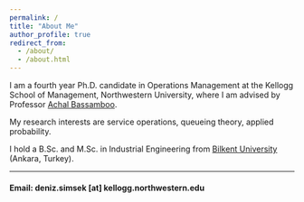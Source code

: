 ```yaml
---
permalink: /
title: "About Me"
author_profile: true
redirect_from: 
  - /about/
  - /about.html
---
```


I am a fourth year Ph.D. candidate in Operations Management at the Kellogg School of Management, Northwestern University, where I am advised by Professor <a href="https://www.kellogg.northwestern.edu/faculty/directory/bassamboo_achal/" target="_blank">Achal Bassamboo</a>.  

My research interests are service operations, queueing theory, applied probability.

I hold a B.Sc. and M.Sc. in Industrial Engineering from  <a href="https://w3.ie.bilkent.edu.tr/en/" target="_blank">Bilkent University</a> (Ankara, Turkey). 


---

#### **Email:** deniz.simsek [at] kellogg.northwestern.edu
